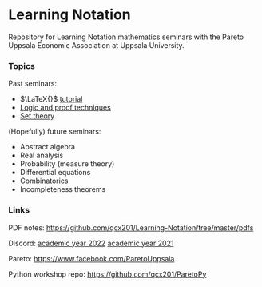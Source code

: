 # Learning Notation
Repository for Learning Notation mathematics seminars with the Pareto Uppsala Economic Association at Uppsala University.

### Topics
Past seminars:
* $\LaTeX{}$ [tutorial](https://github.com/qcx201/Learning-Notation/blob/master/pdfs/0-intro.pdf)
* [Logic and proof techniques](https://github.com/qcx201/Learning-Notation/blob/master/pdfs/1-proofs.pdf)
* [Set theory](https://github.com/qcx201/Learning-Notation/blob/master/pdfs/2-sets.pdf)

(Hopefully) future seminars:
* Abstract algebra
* Real analysis
* Probability (measure theory)
* Differential equations
* Combinatorics
* Incompleteness theorems

### Links
PDF notes: https://github.com/qcx201/Learning-Notation/tree/master/pdfs

Discord: [academic year 2022](https://discord.gg/GN32mnXfYK) [academic year 2021](https://discord.gg/kzAKtGvxyQ)

Pareto: https://www.facebook.com/ParetoUppsala

Python workshop repo: https://github.com/qcx201/ParetoPy
